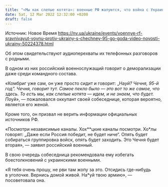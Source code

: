 ```yaml
---
title: "«Мы как слепые котята»: военные РФ жалуются, что война с Украины — это «Чечня, 95-й год» — аудиоперехват"
date: Sat, 12 Mar 2022 12:32:00 +0200
draft: false
---
```

Источник: Новое Время https://nv.ua/ukraine/events/voennye-rf-sravnivayut-voynu-protiv-ukrainy-s-chechney-95-go-goda-video-novosti-ukrainy-50224378.html


Об этом свидетельствуют аудиоперехваты их телефонных разговоров с родными.

В одном из них российский военнослужащий говорит о деморализации даже среди командного состава.

«Комбриг уже сам, он уже просто сидит и говорит: „На*уй? Чечня, 95-й год“. Чечня, говорит тут. Самое пекло было — это вот то же самое, что здесь. То есть мы, как слепые котята — идем, и не знаем, что будет. По*уй», — пожаловался оккупант своей собеседнице, которая вероятно, является его женой.

Кроме того, он призвал не верить информации официальных источников РФ.

«Посмотри независимые каналы. Хох**цкие каналы посмотри. Хо*лы говорят: „Даже если Россия победит, не будет ниче“. Опять будет собираться группировка войск, опять будет заходить. Это Чечня будет вторая», — заявил российский военный.

В свою очередь собеседница рекомендовала ему избегать боестолкновений с украинскими военными.

«Я тебя очень прошу, не рви там жопу за это. Отсидись где-нибудь в уголочке. Вернись домой живой. На*уй твою армию», — посоветовала она.
